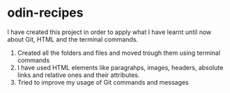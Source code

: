 # odin-recipes
I have created this project in order to apply what I have learnt until now about Git, HTML and the terminal commands.
1. Created all the folders and files and moved trough them using terminal commands
2. I have used HTML elements like paragrahps, images, headers, absolute links and relative ones and their attributes.
3. Tried to improve my usage of Git commands and messages 
